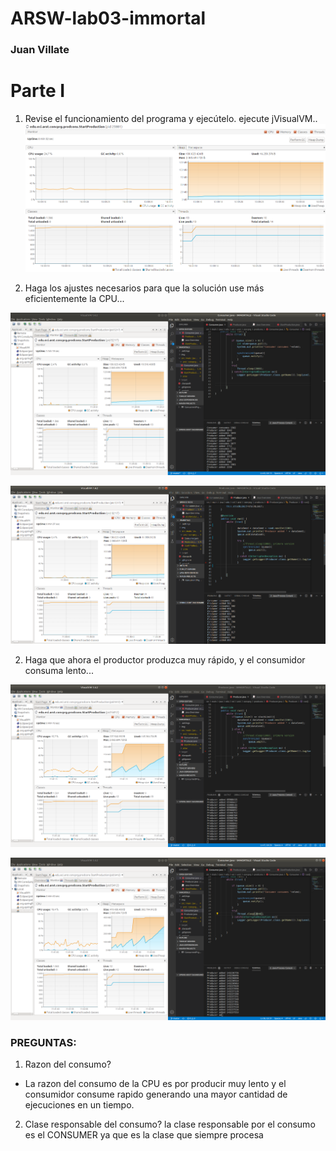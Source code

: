 # ARSW-lab03-immortal

### Juan Villate

# Parte I

 1) Revise el funcionamiento del programa y ejecútelo. ejecute jVisualVM..
   ![Consumo CPU programa normal](https://github.com/villate13/ARSW-lab03-immortal/blob/master/img/captureMonitoreoParte1Inicio.png)
 
 2) Haga los ajustes necesarios para que la solución use más eficientemente la CPU...
 
![Consumo eficiente de CPU](https://github.com/villate13/ARSW-lab03-immortal/blob/master/img/captureProceso2Parte1.3.png)

![Consumo eficiente de CPU2](https://github.com/villate13/ARSW-lab03-immortal/blob/master/img/ccaptureProceso2Parte1.png)

 2) Haga que ahora el productor produzca muy rápido, y el consumidor consuma lento...
 
 ![Consumo Produce mas rapido](https://github.com/villate13/ARSW-lab03-immortal/blob/master/img/captureProceso3Parte1.png)

 ![Consumo Produce mas rapido](https://github.com/villate13/ARSW-lab03-immortal/blob/master/img/captureProceso3Parte1.2.png)

 
### PREGUNTAS:
   1) Razon del consumo?
   - La razon del consumo de la CPU es por producir muy lento y el consumidor consume rapido generando una mayor cantidad de      ejecuciones en un tiempo.
   2) Clase responsable del consumo?
   la clase responsable por el consumo es el CONSUMER ya que es la clase que siempre procesa
  
#
